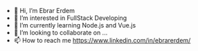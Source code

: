 - 👋 Hi, I’m Ebrar Erdem
- 👀 I’m interested in FullStack Developing
- 🌱 I’m currently learning Node.js and Vue.js
- 💞️ I’m looking to collaborate on ...
- 📫 How to reach me https://www.linkedin.com/in/ebrarerdem/

<!---
ebrarerdem32/ebrarerdem32 is a ✨ special ✨ repository because its `README.md` (this file) appears on your GitHub profile.
You can click the Preview link to take a look at your changes.
--->
